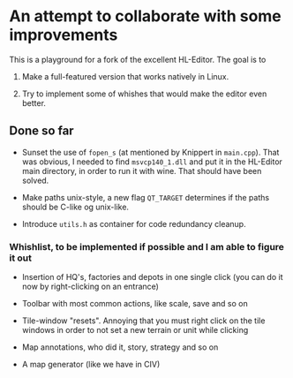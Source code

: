 # An attempt to collaborate with some improvements

This is a playground for a fork of the excellent HL-Editor. The goal is to 

1. Make a full-featured version that works natively in Linux. 

2. Try to implement some of whishes that would make the editor even better.

## Done so far

* Sunset the use of `fopen_s` (at mentioned by Knippert in `main.cpp`). That was obvious, I needed to find `msvcp140_1.dll` and put it in the HL-Editor main directory, in order to run it with wine. That should have been solved. 

* Make paths unix-style, a new flag `QT_TARGET` determines if the paths should be C-like og unix-like. 

* Introduce `utils.h` as container for code redundancy cleanup.


### Whishlist, to be implemented if possible and I am able to figure it out

* Insertion of HQ's, factories and depots in one single click (you can do it now by right-clicking on an entrance)

* Toolbar with most common actions, like scale, save and so on

* Tile-window "resets". Annoying that you must right click on the tile windows in order to not set a new terrain or unit while clicking

* Map annotations, who did it, story, strategy and so on

* A map generator (like we have in CIV)


